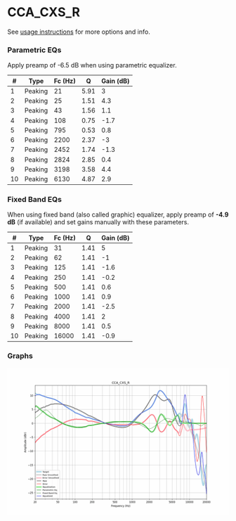 # CCA_CXS_R
See [usage instructions](https://github.com/jaakkopasanen/AutoEq#usage) for more options and info.

### Parametric EQs
Apply preamp of -6.5 dB when using parametric equalizer.

|   # | Type    |   Fc (Hz) |    Q |   Gain (dB) |
|-----|---------|-----------|------|-------------|
|   1 | Peaking |        21 | 5.91 |         3   |
|   2 | Peaking |        25 | 1.51 |         4.3 |
|   3 | Peaking |        43 | 1.56 |         1.1 |
|   4 | Peaking |       108 | 0.75 |        -1.7 |
|   5 | Peaking |       795 | 0.53 |         0.8 |
|   6 | Peaking |      2200 | 2.37 |        -3   |
|   7 | Peaking |      2452 | 1.74 |        -1.3 |
|   8 | Peaking |      2824 | 2.85 |         0.4 |
|   9 | Peaking |      3198 | 3.58 |         4.4 |
|  10 | Peaking |      6130 | 4.87 |         2.9 |

### Fixed Band EQs
When using fixed band (also called graphic) equalizer, apply preamp of **-4.9 dB** (if available) and set gains manually with these parameters.

|   # | Type    |   Fc (Hz) |    Q |   Gain (dB) |
|-----|---------|-----------|------|-------------|
|   1 | Peaking |        31 | 1.41 |         5   |
|   2 | Peaking |        62 | 1.41 |        -1   |
|   3 | Peaking |       125 | 1.41 |        -1.6 |
|   4 | Peaking |       250 | 1.41 |        -0.2 |
|   5 | Peaking |       500 | 1.41 |         0.6 |
|   6 | Peaking |      1000 | 1.41 |         0.9 |
|   7 | Peaking |      2000 | 1.41 |        -2.5 |
|   8 | Peaking |      4000 | 1.41 |         2   |
|   9 | Peaking |      8000 | 1.41 |         0.5 |
|  10 | Peaking |     16000 | 1.41 |        -0.9 |

### Graphs
![](./CCA_CXS_R.png)

